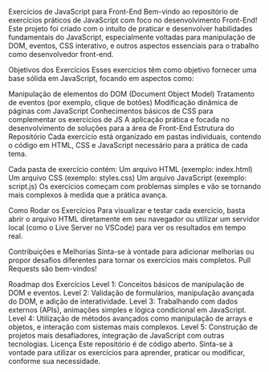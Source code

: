 Exercícios de JavaScript para Front-End
Bem-vindo ao repositório de exercícios práticos de JavaScript com foco no desenvolvimento Front-End! Este projeto foi criado com o intuito de praticar e desenvolver habilidades fundamentais do JavaScript, especialmente voltadas para manipulação de DOM, eventos, CSS interativo, e outros aspectos essenciais para o trabalho como desenvolvedor front-end.

Objetivos dos Exercícios
Esses exercícios têm como objetivo fornecer uma base sólida em JavaScript, focando em aspectos como:

Manipulação de elementos do DOM (Document Object Model)
Tratamento de eventos (por exemplo, clique de botões)
Modificação dinâmica de páginas com JavaScript
Conhecimentos básicos de CSS para complementar os exercícios de JS
A aplicação prática e focada no desenvolvimento de soluções para a área de Front-End
Estrutura do Repositório
Cada exercício está organizado em pastas individuais, contendo o código em HTML, CSS e JavaScript necessário para a prática de cada tema.

Cada pasta de exercício contém:
Um arquivo HTML (exemplo: index.html)
Um arquivo CSS (exemplo: styles.css)
Um arquivo JavaScript (exemplo: script.js)
Os exercícios começam com problemas simples e vão se tornando mais complexos à medida que a prática avança.

Como Rodar os Exercícios
Para visualizar e testar cada exercício, basta abrir o arquivo HTML diretamente em seu navegador ou utilizar um servidor local (como o Live Server no VSCode) para ver os resultados em tempo real.

Contribuições e Melhorias
Sinta-se à vontade para adicionar melhorias ou propor desafios diferentes para tornar os exercícios mais completos. Pull Requests são bem-vindos!

Roadmap dos Exercícios
Level 1: Conceitos básicos de manipulação de DOM e eventos.
Level 2: Validação de formulários, manipulação avançada do DOM, e adição de interatividade.
Level 3: Trabalhando com dados externos (APIs), animações simples e lógica condicional em JavaScript.
Level 4: Utilização de métodos avançados como manipulação de arrays e objetos, e interação com sistemas mais complexos.
Level 5: Construção de projetos mais desafiadores, integração de JavaScript com outras tecnologias.
Licença
Este repositório é de código aberto. Sinta-se à vontade para utilizar os exercícios para aprender, praticar ou modificar, conforme sua necessidade.